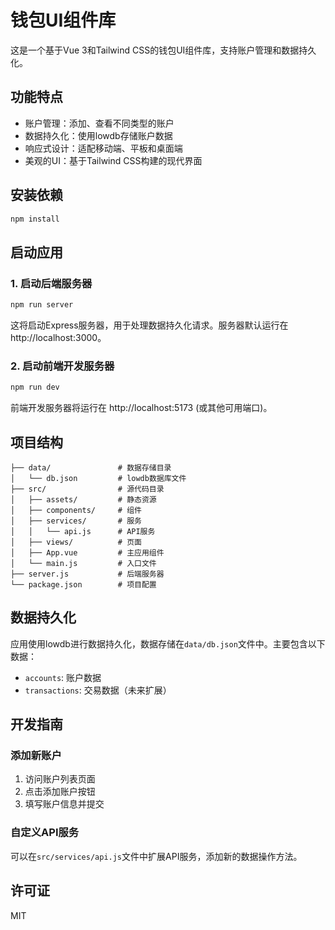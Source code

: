 # 钱包UI组件库

这是一个基于Vue 3和Tailwind CSS的钱包UI组件库，支持账户管理和数据持久化。

## 功能特点

- 账户管理：添加、查看不同类型的账户
- 数据持久化：使用lowdb存储账户数据
- 响应式设计：适配移动端、平板和桌面端
- 美观的UI：基于Tailwind CSS构建的现代界面

## 安装依赖

```bash
npm install
```

## 启动应用

### 1. 启动后端服务器

```bash
npm run server
```

这将启动Express服务器，用于处理数据持久化请求。服务器默认运行在 http://localhost:3000。

### 2. 启动前端开发服务器

```bash
npm run dev
```

前端开发服务器将运行在 http://localhost:5173 (或其他可用端口)。

## 项目结构

```
├── data/               # 数据存储目录
│   └── db.json         # lowdb数据库文件
├── src/                # 源代码目录
│   ├── assets/         # 静态资源
│   ├── components/     # 组件
│   ├── services/       # 服务
│   │   └── api.js      # API服务
│   ├── views/          # 页面
│   ├── App.vue         # 主应用组件
│   └── main.js         # 入口文件
├── server.js           # 后端服务器
└── package.json        # 项目配置
```

## 数据持久化

应用使用lowdb进行数据持久化，数据存储在`data/db.json`文件中。主要包含以下数据：

- `accounts`: 账户数据
- `transactions`: 交易数据（未来扩展）

## 开发指南

### 添加新账户

1. 访问账户列表页面
2. 点击添加账户按钮
3. 填写账户信息并提交

### 自定义API服务

可以在`src/services/api.js`文件中扩展API服务，添加新的数据操作方法。

## 许可证

MIT